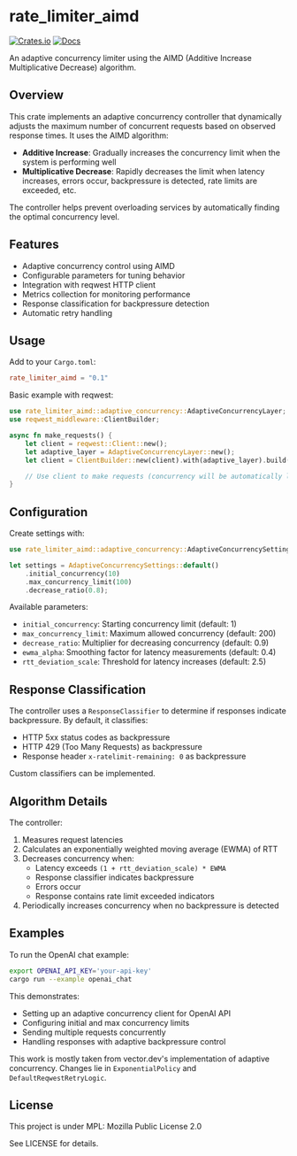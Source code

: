 # rate_limiter_aimd

[![Crates.io](https://img.shields.io/crates/v/rate_limiter_aimd)](https://crates.io/crates/rate_limiter_aimd)
[![Docs](https://docs.rs/rate_limiter_aimd/badge.svg)](https://docs.rs/rate_limiter_aimd)

An adaptive concurrency limiter using the AIMD (Additive Increase Multiplicative Decrease) algorithm.

## Overview

This crate implements an adaptive concurrency controller that dynamically adjusts the maximum number of concurrent requests based on observed response times. It uses the AIMD algorithm:

- **Additive Increase**: Gradually increases the concurrency limit when the system is performing well
- **Multiplicative Decrease**: Rapidly decreases the limit when latency increases, errors occur, backpressure is detected, rate limits are exceeded, etc.

The controller helps prevent overloading services by automatically finding the optimal concurrency level.

## Features

- Adaptive concurrency control using AIMD
- Configurable parameters for tuning behavior
- Integration with reqwest HTTP client
- Metrics collection for monitoring performance
- Response classification for backpressure detection
- Automatic retry handling

## Usage

Add to your `Cargo.toml`:
```toml
rate_limiter_aimd = "0.1"
```

Basic example with reqwest:
```rust
use rate_limiter_aimd::adaptive_concurrency::AdaptiveConcurrencyLayer;
use reqwest_middleware::ClientBuilder;

async fn make_requests() {
    let client = reqwest::Client::new();
    let adaptive_layer = AdaptiveConcurrencyLayer::new();
    let client = ClientBuilder::new(client).with(adaptive_layer).build();

    // Use client to make requests (concurrency will be automatically limited)
}
```

## Configuration

Create settings with:
```rust
use rate_limiter_aimd::adaptive_concurrency::AdaptiveConcurrencySettings;

let settings = AdaptiveConcurrencySettings::default()
    .initial_concurrency(10)
    .max_concurrency_limit(100)
    .decrease_ratio(0.8);
```

Available parameters:
- `initial_concurrency`: Starting concurrency limit (default: 1)
- `max_concurrency_limit`: Maximum allowed concurrency (default: 200)
- `decrease_ratio`: Multiplier for decreasing concurrency (default: 0.9)
- `ewma_alpha`: Smoothing factor for latency measurements (default: 0.4)
- `rtt_deviation_scale`: Threshold for latency increases (default: 2.5)

## Response Classification

The controller uses a `ResponseClassifier` to determine if responses indicate backpressure. By default, it classifies:
- HTTP 5xx status codes as backpressure
- HTTP 429 (Too Many Requests) as backpressure
- Response header `x-ratelimit-remaining: 0` as backpressure

Custom classifiers can be implemented.

## Algorithm Details

The controller:
1. Measures request latencies
2. Calculates an exponentially weighted moving average (EWMA) of RTT
3. Decreases concurrency when:
   - Latency exceeds `(1 + rtt_deviation_scale) * EWMA`
   - Response classifier indicates backpressure
   - Errors occur
   - Response contains rate limit exceeded indicators
4. Periodically increases concurrency when no backpressure is detected

## Examples

To run the OpenAI chat example:
```bash
export OPENAI_API_KEY='your-api-key'
cargo run --example openai_chat
```

This demonstrates:
- Setting up an adaptive concurrency client for OpenAI API
- Configuring initial and max concurrency limits
- Sending multiple requests concurrently
- Handling responses with adaptive backpressure control

This work is mostly taken from vector.dev's implementation of adaptive concurrency. Changes lie in `ExponentialPolicy` and `DefaultReqwestRetryLogic`. 

## License

This project is under MPL: Mozilla Public License 2.0

See LICENSE for details.